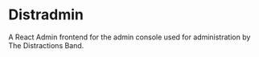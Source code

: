 # Distradmin
A React Admin frontend for the admin console used for administration by The Distractions Band. 
